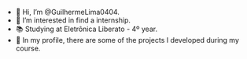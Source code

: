 - 👋 Hi, I’m @GuilhermeLima0404.
- 👀 I’m interested in find a internship.
- 📚 Studying at Eletrônica Liberato - 4º year.
- 🔎 In my profile, there are some of the projects I developed during my course.
<!---
GuilhermeLima0404/GuilhermeLima0404 is a ✨ special ✨ repository because its `README.md` (this file) appears on your GitHub profile.
You can click the Preview link to take a look at your changes.
--->
